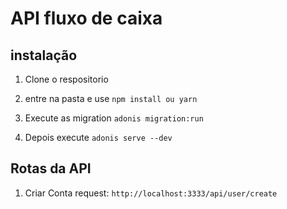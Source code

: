 # API fluxo de caixa


##  instalação

1. Clone o respositorio

2. entre na pasta e use `npm install ou yarn `

3. Execute as migration `adonis migration:run`

4. Depois execute `adonis serve --dev`


## Rotas da API

1. Criar Conta 
  request: `http://localhost:3333/api/user/create`


